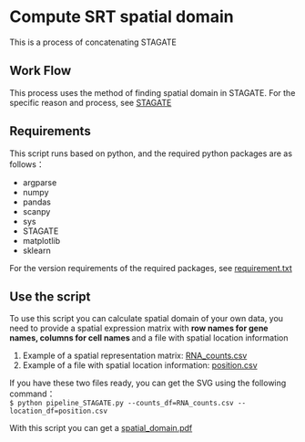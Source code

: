 # Compute SRT spatial domain
This is a process of concatenating STAGATE
## Work Flow
This process uses the method of finding spatial domain in STAGATE. 
For the specific reason and process, see [STAGATE](https://www.ncbi.nlm.nih.gov/pmc/articles/PMC8976049/)
## Requirements
This script runs based on python, and the required python packages are as follows：
* argparse
* numpy
* pandas
* scanpy
* sys
* STAGATE
* matplotlib
* sklearn

For the version requirements of the required packages, see [requirement.txt](https://github.com/gouxiaojuan/pipeline_STAGATE/blob/main/requirement.txt)<br>
## Use the script
To use this script you can calculate spatial domain of your own data, you need to provide 
a spatial expression matrix with <strong> row names for gene names, columns for cell names </strong>
and a file with spatial location information 
1. Example of a spatial representation matrix: [RNA_counts.csv](https://github.com/gouxiaojuan/pipeline_STAGATE/blob/main/sample/RNA_counts.zip)<br>
2. Example of a file with spatial location information: [position.csv](https://github.com/gouxiaojuan/pipeline_STAGATE/blob/main/sample/position.csv)<br>

If you have these two files ready, you can get the SVG using the following command：<br>
`$ python pipeline_STAGATE.py --counts_df=RNA_counts.csv --location_df=position.csv`

With this script you can get a [spatial_domain.pdf](https://github.com/gouxiaojuan/pipeline_STAGATE/blob/main/sample/spatial_domain.pdf)